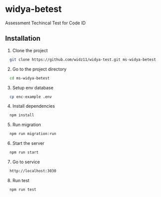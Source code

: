 # widya-betest
Assessment Techincal Test for Code ID

## Installation

1. Clone the project

```bash
  git clone https://github.com/widz11/widya-test.git ms-widya-betest
```

2. Go to the project directory

```bash
  cd ms-widya-betest
```

3. Setup env database

```bash
  cp enc-example .env
```

4. Install dependencies

```bash
  npm install
```

5. Run migration

```bash
  npm run migration:run
```

6. Start the server

```bash
  npm run start
```

7. Go to service

```bash
  http://localhost:3030
```

8. Run test

```bash
  npm run test
```